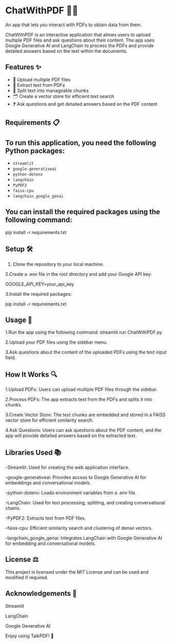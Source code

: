 # ChatWithPDF 📄💬

An app that lets you interact with PDFs to obtain data from them.

ChatWithPDF is an interactive application that allows users to upload multiple PDF files and ask questions about their content. The app uses Google Generative AI and LangChain to process the PDFs and provide detailed answers based on the text within the documents.

## Features ✨

- 📁 Upload multiple PDF files
- 📝 Extract text from PDFs
- 📏 Split text into manageable chunks
- 🗂️ Create a vector store for efficient text search
- ❓ Ask questions and get detailed answers based on the PDF content

## Requirements 📋

## To run this application, you need the following Python packages:

- `streamlit`
- `google-generativeai`
- `python-dotenv`
- `langchain`
- `PyPDF2`
- `faiss-cpu`
- `langchain_google_genai`

## You can install the required packages using the following command:

pip install -r requirements.txt

## Setup 🛠️
1. Clone the repository to your local machine.

2.Create a .env file in the root directory and add your Google API key:

GOOGLE_API_KEY=your_api_key

3.Install the required packages:

pip install -r requirements.txt

## Usage 🚀

1.Run the app using the following command: streamlit run ChatWithPDF.py

2.Upload your PDF files using the sidebar menu.

3.Ask questions about the content of the uploaded PDFs using the text input field.

## How It Works 🔍
1.Upload PDFs: Users can upload multiple PDF files through the sidebar.

2.Process PDFs: The app extracts text from the PDFs and splits it into chunks.

3.Create Vector Store: The text chunks are embedded and stored in a FAISS vector store for efficient similarity search.

4.Ask Questions: Users can ask questions about the PDF content, and the app will provide detailed answers based on the extracted text.

## Libraries Used 📚
-Streamlit: Used for creating the web application interface.

-google-generativeai: Provides access to Google Generative AI for embeddings and conversational models.

-python-dotenv: Loads environment variables from a .env file.

-LangChain: Used for text processing, splitting, and creating conversational chains.

-PyPDF2: Extracts text from PDF files.

-faiss-cpu: Efficient similarity search and clustering of dense vectors.

-langchain_google_genai: Integrates LangChain with Google Generative AI for embedding and conversational models.

## License ⚖️
This project is licensed under the MIT License and can be used and modified if required.

## Acknowledgements 🙏
Streamlit

LangChain

Google Generative AI

Enjoy using TalkPDF! 🎉
